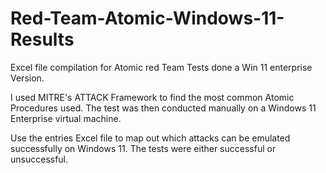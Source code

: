 # Red-Team-Atomic-Windows-11-Results
Excel file compilation for Atomic red Team Tests done a Win 11 enterprise Version.

I used MITRE's ATTACK Framework to find the most common Atomic Procedures used. 
The test was then conducted manually on a Windows 11 Enterprise virtual machine.

Use the entries Excel file to map out which attacks can be emulated successfully on Windows 11.
The tests were either successful or unsuccessful.
